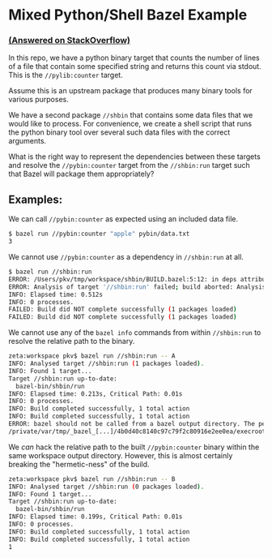 # Mixed Python/Shell Bazel Example

### [(Answered on StackOverflow)](https://stackoverflow.com/q/53472993/2044807)

In this repo, we have a python binary target that counts the number of lines of a file that contain some specified string and returns this count via stdout. This is the `//pylib:counter` target.

Assume this is an upstream package that produces many binary tools for various purposes.

We have a second package `//shbin` that contains some data files that we would like to process. For convenience, we create a shell script that runs the python binary tool over several such data files with the correct arguments.

What is the right way to represent the dependencies between these targets and resolve the `//pybin:counter` target from the `//shbin:run` target such that Bazel will package them appropriately?

## Examples:

We can call `//pybin:counter` as expected using an included data file.
```bash
$ bazel run //pybin:counter "apple" pybin/data.txt
3
```

We cannot use `//pybin:counter` as a dependency in `//shbin:run` at all.
```bash
$ bazel run //shbin:run
ERROR: /Users/pkv/tmp/workspace/shbin/BUILD.bazel:5:12: in deps attribute of sh_binary rule //shbin:run: py_binary rule '//pybin:counter' is misplaced here (expected sh_library)
ERROR: Analysis of target '//shbin:run' failed; build aborted: Analysis of target '//shbin:run' failed; build aborted
INFO: Elapsed time: 0.512s
INFO: 0 processes.
FAILED: Build did NOT complete successfully (1 packages loaded)
FAILED: Build did NOT complete successfully (1 packages loaded)
```

We cannot use any of the `bazel info` commands from within `//shbin:run` to resolve the relative path to the binary.
```bash
zeta:workspace pkv$ bazel run //shbin:run -- A
INFO: Analysed target //shbin:run (1 packages loaded).
INFO: Found 1 target...
Target //shbin:run up-to-date:
  bazel-bin/shbin/run
INFO: Elapsed time: 0.213s, Critical Path: 0.01s
INFO: 0 processes.
INFO: Build completed successfully, 1 total action
INFO: Build completed successfully, 1 total action
ERROR: bazel should not be called from a bazel output directory. The pertinent workspace directory is: '[/Users/[...]/tmp]/workspace'
/private/var/tmp/_bazel_[...]/4b0d40c8140c97c79f2c80916e2ee0ea/execroot/__main__/bazel-out/darwin-fastbuild/bin/shbin/run: line 2: /counter.py: No such file or directory
```

We _can_ hack the relative path to the built `//pybin:counter` binary within the same workspace output directory.  However, this is almost certainly breaking the "hermetic-ness" of the build.
```bash
zeta:workspace pkv$ bazel run //shbin:run -- B
INFO: Analysed target //shbin:run (0 packages loaded).
INFO: Found 1 target...
Target //shbin:run up-to-date:
  bazel-bin/shbin/run
INFO: Elapsed time: 0.199s, Critical Path: 0.01s
INFO: 0 processes.
INFO: Build completed successfully, 1 total action
INFO: Build completed successfully, 1 total action
1
```
